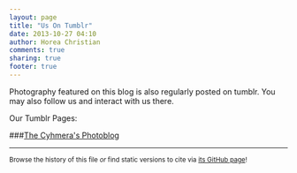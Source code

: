```yaml
---
layout: page
title: "Us On Tumblr"
date: 2013-10-27 04:10
author: Horea Christian
comments: true
sharing: true
footer: true
---
```


Photography featured on this blog is also regularly posted on tumblr.
You may also follow us and interact with us there.

Our Tumblr Pages:

###[The Cyhmera's Photoblog](http://thechymera.tumblr.com/)

---
<sup>Browse the history of this file *or* find static versions to cite via [its GitHub page](https://github.com/TheChymera/chymeric_photography/blob/master/source/on_tumblr/index.markdown)!</sup>
